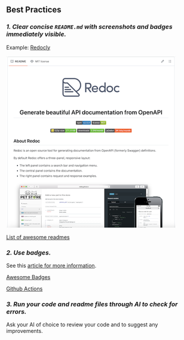 ## Best Practices

### _1. Clear concise `README.md` with screenshots and badges immediately visible._

Example: [Redocly](https://github.com/Redocly/redoc#readme)

![](images/readme-example.png)

[List of awesome readmes](https://github.com/matiassingers/awesome-readme)

### _2. Use badges._

See this [article for more information](https://css-tricks.com/adding-custom-github-badges-to-your-repo/).

[Awesome Badges](https://github.com/badges/awesome-badges)

[Github Actions](https://github.com/features/actions)

### _3. Run your code and readme files through AI to check for errors._

Ask your AI of choice to review your code and to suggest any improvements.